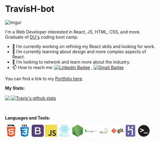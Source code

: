 # TravisH-bot

![Imgur](https://i.imgur.com/SUlbD54.jpg)

I'm a Web Developer interested in React, JS, HTML, CSS, and more. Graduate of [DU's](https://bootcamp.du.edu/coding/) coding boot camp.

- 🔭 I’m currently working on refining my React skills and looking for work. 
- 🌱 I’m currently learning about design and more complex aspects of React.
- 👯 I’m looking to network and learn more about the industry. 
- 📫 How to reach me:
[![Linkedin Badge](https://img.shields.io/badge/-LinkedIn-blue?style=flat-square&logo=Linkedin&logoColor=white&link=https://www.linkedin.com/in/thackbarth/)](https://www.linkedin.com/in/thackbarth/) 
, [![Gmail Badge](https://img.shields.io/badge/-Gmail-c14438?style=flat-square&logo=Gmail&logoColor=white&link=mailto:travishackbarth@gmail.com)](mailto:travishackbarth@gmail.com)

You can find a link to my <a href="https://travish-bot.github.io/My-Portfolio/" tarhet="blank">Portfolio here</a>.

**My Stats:**

<div style="flex">
<a href="https://github.com/TravisH-bot">
  <img align="center" src="https://github-readme-stats.vercel.app/api/top-langs/?username=TravisH-bot&theme=dark">
</a>
<a href="[https://github.com/TravisH-bot](https://github.com/TravisH-bot)">
 <img align="center" src="https://github-readme-stats.vercel.app/api?username=TravisH-bot&show_icons=true&theme=dark&line_height=30" alt="Travis's github stats"/>
</a>
  </div>

<br></br>
**Languages and Tools:**

<p align="center">

  <div>
  
<code><img height="40" src="https://raw.githubusercontent.com/github/explore/80688e429a7d4ef2fca1e82350fe8e3517d3494d/topics/html/html.png"></code> <code><img height="40" src="https://raw.githubusercontent.com/github/explore/80688e429a7d4ef2fca1e82350fe8e3517d3494d/topics/css/css.png"></code> <code><img height="40" src="https://raw.githubusercontent.com/github/explore/80688e429a7d4ef2fca1e82350fe8e3517d3494d/topics/bootstrap/bootstrap.png"></code> <code><img height="40" src="https://raw.githubusercontent.com/github/explore/80688e429a7d4ef2fca1e82350fe8e3517d3494d/topics/javascript/javascript.png"></code> <code><img height="40" src="https://raw.githubusercontent.com/devicons/devicon/master/icons/react/react-original-wordmark.svg"></code> <code><img height="40" src="https://raw.githubusercontent.com/github/explore/80688e429a7d4ef2fca1e82350fe8e3517d3494d/topics/nodejs/nodejs.png"></code> <code><img height="40" src="https://raw.githubusercontent.com/github/explore/80688e429a7d4ef2fca1e82350fe8e3517d3494d/topics/mongodb/mongodb.png"></code> <code><img height="40" src="https://raw.githubusercontent.com/github/explore/80688e429a7d4ef2fca1e82350fe8e3517d3494d/topics/mysql/mysql.png"></code> <code><img height="40" src="https://raw.githubusercontent.com/github/explore/80688e429a7d4ef2fca1e82350fe8e3517d3494d/topics/git/git.png"></code> <code><img height="40" src="https://raw.githubusercontent.com/devicons/devicon/master/icons/heroku/heroku-plain.svg"></code> <code><img height="40" src="https://raw.githubusercontent.com/github/explore/80688e429a7d4ef2fca1e82350fe8e3517d3494d/topics/terminal/terminal.png"></code>

  </div>
  </p>
